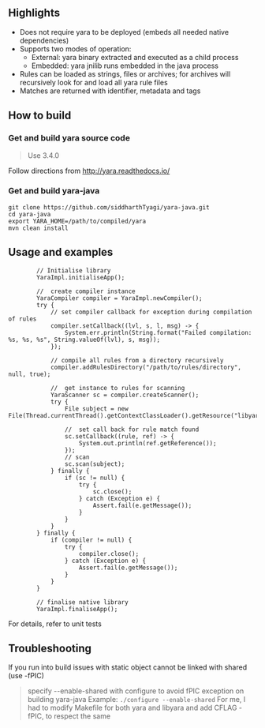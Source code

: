 Highlights
------------
- Does not require yara to be deployed (embeds all needed native dependencies)
- Supports two modes of operation:
  - External: yara binary extracted and executed as a child process
  - Embedded: yara jnilib runs embedded in the java process
- Rules can be loaded as strings, files or archives; for archives will recursively look for and load all yara rule files
- Matches are returned with identifier, metadata and tags


How to build
------------

### Get and build yara source code
> Use 3.4.0

Follow directions from http://yara.readthedocs.io/

### Get and build yara-java
~~~~
git clone https://github.com/siddharthTyagi/yara-java.git
cd yara-java
export YARA_HOME=/path/to/compiled/yara
mvn clean install
~~~~
Usage and examples
------------------

~~~~
        // Initialise library
        YaraImpl.initialiseApp();

        //  create compiler instance
        YaraCompiler compiler = YaraImpl.newCompiler();
        try {
            // set compiler callback for exception during compilation of rules 
            compiler.setCallback((lvl, s, l, msg) -> {
                System.err.println(String.format("Failed compilation: %s, %s, %s", String.valueOf(lvl), s, msg));
            });
            
            // compile all rules from a directory recursively
            compiler.addRulesDirectory("/path/to/rules/directory", null, true);
            
            //  get instance to rules for scanning
            YaraScanner sc = compiler.createScanner();
            try {
                File subject = new File(Thread.currentThread().getContextClassLoader().getResource("libyara/NuixIntegrationTest.class").getFile());
                
                //  set call back for rule match found
                sc.setCallback((rule, ref) -> {
                    System.out.println(ref.getReference());
                });
                // scan
                sc.scan(subject);
            } finally {
                if (sc != null) {
                    try {
                        sc.close();
                    } catch (Exception e) {
                        Assert.fail(e.getMessage());
                    }
                }
            }
        } finally {
            if (compiler != null) {
                try {
                    compiler.close();
                } catch (Exception e) {
                    Assert.fail(e.getMessage());
                }
            }
        }
        
        // finalise native library
        YaraImpl.finaliseApp();
~~~~

For details, refer to unit tests


Troubleshooting
---------------
If you run into build issues with static object cannot be linked with shared (use -fPIC)
>specify --enable-shared  with configure to avoid fPIC exception on building yara-java
>Example: ``./configure --enable-shared``
For me, I had to modify Makefile for both yara and libyara and add CFLAG -fPIC, to respect the same